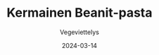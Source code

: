 ---
title: "Kermainen Beanit-pasta"
image: "https://vegaanibotti.lauravuo.me/2024/03/2024-03-14_small.png"
date: 2024-03-14
receipt_url: "https://vegeviettelys.fi/kermainen-beanit-pasta/"
author: "Vegeviettelys"
---